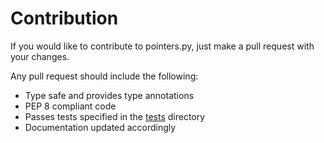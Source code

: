 # Contribution

If you would like to contribute to pointers.py, just make a pull request with your changes.

Any pull request should include the following:

-   Type safe and provides type annotations
-   PEP 8 compliant code
-   Passes tests specified in the [tests](https://github.com/ZeroIntensity/pointers.py/tree/master/tests) directory
-   Documentation updated accordingly
